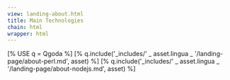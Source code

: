 ```yaml
---
view: landing-about.html
title: Main Technologies
chain: html
wrapper: html
---
```

<!--QGODA-NO-XGETTEXT-->
[% USE q = Qgoda %]
[% q.include('_includes/' _ asset.lingua _ '/landing-page/about-perl.md', asset) %]
[% q.include('_includes/' _ asset.lingua _ '/landing-page/about-nodejs.md', asset) %]
<!--/QGODA-NO-XGETTEXT-->
